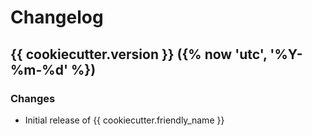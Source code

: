 # Changelog

## {{ cookiecutter.version }} ({% now 'utc', '%Y-%m-%d' %})

### Changes

-   Initial release of {{ cookiecutter.friendly_name }}
